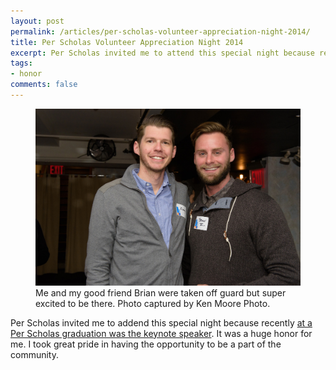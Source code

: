 ```yaml
---
layout: post
permalink: /articles/per-scholas-volunteer-appreciation-night-2014/
title: Per Scholas Volunteer Appreciation Night 2014
excerpt: Per Scholas invited me to attend this special night because recently I was the keynote speaker at their graduation.
tags:
- honor
comments: false
---
```


<figure>
  <img src="/assets/posts/per-scholas-volunteer-appreciation-2014/kennedyandbrian.jpg"/>
  <figcaption>Me and my good friend Brian were taken off guard but super excited to be there. Photo captured by Ken Moore Photo.</figcaption>
</figure>

<p>Per Scholas invited me to addend this special night because recently <a href="/articles/per-scholas-keynote-speaker/">at a Per Scholas graduation was the keynote speaker</a>. It was a huge honor for me. I took great pride in having the opportunity to be a part of the community.</p>
